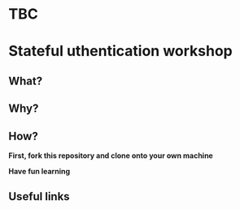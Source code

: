 # TBC

# Stateful uthentication workshop

## What?

## Why?


## How?


**First, fork this repository and clone onto your own machine**


**Have fun learning**


## Useful links

